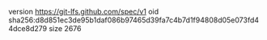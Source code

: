 version https://git-lfs.github.com/spec/v1
oid sha256:d8d851ec3de95b1daf086b97465d39fa7c4b7d1f94808d05e073fd44dce8d279
size 2676
